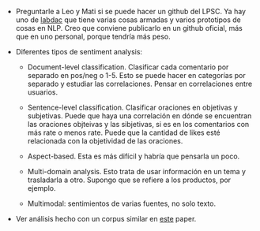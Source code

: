 
- Preguntarle a Leo y Mati si se puede hacer un github del LPSC. Ya hay uno de [labdac](https://labdac.github.io/) que tiene varias cosas armadas y varios prototipos de cosas en NLP. Creo que conviene publicarlo en un github oficial, más que en uno personal, porque tendría más peso.

- Diferentes tipos de sentiment analysis:

	* Document-level classification. Clasificar cada comentario por separado en pos/neg o 1-5. Esto se puede hacer en categorías por separado y estudiar las correlaciones. Pensar en correlaciones entre usuarios. 

	* Sentence-level classification. Clasificar oraciones en objetivas y subjetivas. Puede que haya una correlación en dónde se encuentran las oraciones objteivas y las sibjetivas, si es en los comentarios con más rate o menos rate. Puede que la cantidad de likes esté relacionada con la objetividad de las oraciones.

	* Aspect-based. Esta es más difícil y habría que pensarla un poco.

	* Multi-domain analysis. Esto trata de usar información en un tema y trasladarla a otro. Supongo que se refiere a los productos, por ejemplo. 

	* Multimodal: sentimientos de varias fuentes, no solo texto.

- Ver análisis hecho con un corpus similar en [este](./Fang-Zhan2015_Article_SentimentAnalysisUsingProductR.pdf) paper.